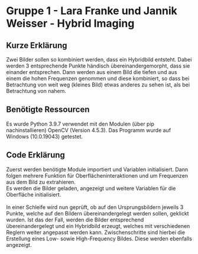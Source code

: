 # Gruppe 1 - Lara Franke und Jannik Weisser - Hybrid Imaging
## Kurze Erklärung
Zwei Bilder sollen so kombiniert werden, dass ein Hybridbild entsteht. Dabei werden 3 entsprechende Punkte händisch übereinandergemorpht, dass sie einander entsprechen. Dann werden aus einem Bild die tiefen und aus einem die hohen Frequenzen genommen und diese kombiniert, so dass bei Betrachtung von weit weg (kleines Bild) etwas anderes zu sehen ist, als bei Betrachtung von nahem.

## Benötigte Ressourcen
Es wurde Python 3.9.7 verwendet mit den Modulen (über pip nachinstallieren) OpenCV (Version 4.5.3). Das Programm wurde auf Windows (10.0.19043) getestet.

## Code Erklärung
Zuerst werden benötigte Module importiert und Variablen initialisiert. Dann folgen mehrere Funktion für Oberflächeninteraktionen und um Frequenzen aus dem Bild zu extrahieren.
 \
Es werden die Bilder geladen, angezeigt und weitere Variablen für die Oberfläche initialisiert. \
 \
In einer Schleife wird nun geprüft, ob auf den Ursprungsbildern jeweils 3 Punkte, welche auf den Bildern übereinandergelegt werden sollen, geklickt wurden. Ist das der Fall, werden die Bilder entsprechend übereinandergelegt und ein Hybridbild erzeugt, welches mit verschiedenen Reglern weiter angepasst werden kann. Zwischenschritte sind hierbei die Erstellung eines Low- sowie High-Frequency Bildes. Diese werden ebenfalls angezeigt.